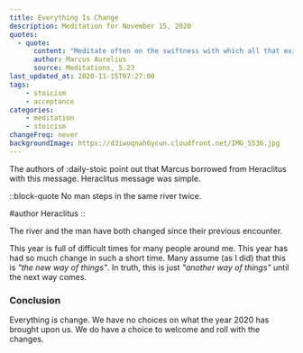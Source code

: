 ```yaml
---
title: Everything Is Change
description: Meditation for November 15, 2020
quotes: 
  - quote:
      content: "Meditate often on the swiftness with which all that exists and is coming into being is swept by us and carried away. For substance is like a river’s unending flow, its activities continually changing and causes infinitely shifting so that almost nothing at all stands still."
      author: Marcus Aurelius
      source: Meditations, 5.23
last_updated_at: 2020-11-15T07:27:00
tags:
    - stoicism
    - acceptance
categories:
    - meditation
    - stoicism
changeFreq: never
backgroundImage: https://d3iwoqnah6ycun.cloudfront.net/IMG_5536.jpg
---
```


The authors of :daily-stoic point out that Marcus borrowed from Heraclitus with this message. Heraclitus message 
was simple.

::block-quote
No man steps in the same river twice.

#author
Heraclitus
::

The river and the man have both changed since their previous encounter.

This year is full of difficult times for many people around me. This year has had so much change in such a short time. 
Many assume (as I did) that this is *"the new way of things"*. In truth, this is just *"another way of things"* until 
the next way comes.

### Conclusion 

Everything is change. We have no choices on what the year 2020 has brought upon us. We do have a choice to welcome and 
roll with the changes. 
